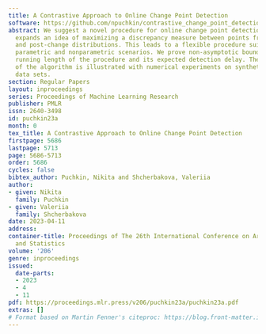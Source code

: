 ```yaml
---
title: A Contrastive Approach to Online Change Point Detection
software: https://github.com/npuchkin/contrastive_change_point_detection
abstract: We suggest a novel procedure for online change point detection. Our approach
  expands an idea of maximizing a discrepancy measure between points from pre-change
  and post-change distributions. This leads to a flexible procedure suitable for both
  parametric and nonparametric scenarios. We prove non-asymptotic bounds on the average
  running length of the procedure and its expected detection delay. The efficiency
  of the algorithm is illustrated with numerical experiments on synthetic and real-world
  data sets.
section: Regular Papers
layout: inproceedings
series: Proceedings of Machine Learning Research
publisher: PMLR
issn: 2640-3498
id: puchkin23a
month: 0
tex_title: A Contrastive Approach to Online Change Point Detection
firstpage: 5686
lastpage: 5713
page: 5686-5713
order: 5686
cycles: false
bibtex_author: Puchkin, Nikita and Shcherbakova, Valeriia
author:
- given: Nikita
  family: Puchkin
- given: Valeriia
  family: Shcherbakova
date: 2023-04-11
address:
container-title: Proceedings of The 26th International Conference on Artificial Intelligence
  and Statistics
volume: '206'
genre: inproceedings
issued:
  date-parts:
  - 2023
  - 4
  - 11
pdf: https://proceedings.mlr.press/v206/puchkin23a/puchkin23a.pdf
extras: []
# Format based on Martin Fenner's citeproc: https://blog.front-matter.io/posts/citeproc-yaml-for-bibliographies/
---
```

